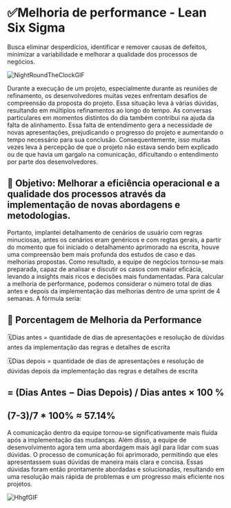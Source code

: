 # ✅Melhoria de performance - Lean Six Sigma

Busca eliminar desperdícios, identificar e remover causas de defeitos, minimizar a variabilidade e melhorar a qualidade dos processos de negócios.


![NightRoundTheClockGIF](https://github.com/BertaT2C/Melhoria_no_entendimento_dos_cenarios_de_usuarios/assets/99225701/0469edea-70be-4d57-8dc2-4251304cf068)



Durante a execução de um projeto, especialmente durante as reuniões de refinamento, os desenvolvedores muitas vezes enfrentam desafios de compreensão
da proposta do projeto.
Essa situação leva à várias dúvidas, resultando em múltiplos refinamentos ao longo do tempo. As conversas particulares em momentos distintos do dia também 
contribui na ajuda da falta de alinhamento. 
Essa falta de entendimento gera a necessidade de novas apresentações, prejudicando o progresso do projeto e aumentando o tempo necessário para sua conclusão.
Consequentemente, isso muitas vezes leva à percepção de que o projeto não estava sendo bem explicado ou de que havia um gargalo na comunicação, dificultando 
  o entendimento por parte dos desenvolvedores.

## 🟰 Objetivo: Melhorar a eficiência operacional e a qualidade dos processos através da implementação de novas abordagens e metodologias.
Portanto, implantei detalhamento de cenários de usuário com regras minuciosas, antes os cenários eram genéricos e com regtas gerais, a partir do momento que foi iniciado o detalhamento aprimorado na escrita, houve uma compreensão bem mais profunda dos estudos de caso e das melhorias propostas. Como resultado, a equipe de negócios tornou-se mais preparada, capaz de analisar e discutir os casos com maior eficácia, levando a insights mais ricos e decisões mais fundamentadas.
Para calcular a melhoria de performance, podemos considerar o número total de dias antes e depois da implementação das melhorias dentro de uma sprint de 4 semanas. A fórmula seria:

## 🟰 Porcentagem de Melhoria da Performance

🗓️Dias antes = quantidade de dias de apresentações e resolução de dúvidas antes da implementação das regras e detalhes de escrita
<br>

🗓️Dias depois = quantidade de dias de apresentações e resolução de dúvidas depois da implementação das regras e detalhes de escrita
<br>

## = (Dias Antes − Dias Depois) / Dias antes × 100 %
## (7-3)/7 * 100% ≈ 57.14%

A comunicação dentro da equipe tornou-se significativamente mais fluida após a implementação das mudanças.
Além disso, a equipe de desenvolvimento agora tem uma abordagem mais ágil para lidar com suas dúvidas. O processo de comunicação foi aprimorado, permitindo que eles apresentassem suas dúvidas de maneira mais clara e concisa. Essas dúvidas foram então prontamente abordadas e solucionadas, resultando em uma resolução mais rápida de problemas e um progresso mais eficiente nos projetos.

![HhgfGIF](https://github.com/BertaT2C/Melhoria_no_entendimento_dos_cenarios_de_usuarios/assets/99225701/a1e9f792-dba1-4ab9-befc-a7254353696c)


